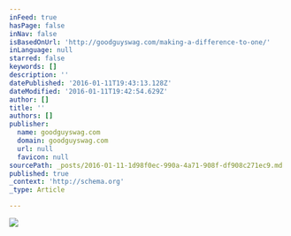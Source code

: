 ```yaml
---
inFeed: true
hasPage: false
inNav: false
isBasedOnUrl: 'http://goodguyswag.com/making-a-difference-to-one/'
inLanguage: null
starred: false
keywords: []
description: ''
datePublished: '2016-01-11T19:43:13.128Z'
dateModified: '2016-01-11T19:42:54.629Z'
author: []
title: ''
authors: []
publisher:
  name: goodguyswag.com
  domain: goodguyswag.com
  url: null
  favicon: null
sourcePath: _posts/2016-01-11-1d98f0ec-990a-4a71-908f-df908c271ec9.md
published: true
_context: 'http://schema.org'
_type: Article

---
```

![](http://goodguyswag.com/wp-content/uploads/2016/01/image-1-e1452537581362.jpg)